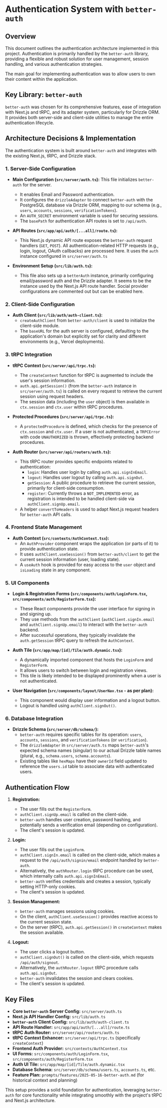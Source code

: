 # Authentication System with `better-auth`

## Overview

This document outlines the authentication architecture implemented in this project. Authentication is primarily handled by the `better-auth` library, providing a flexible and robust solution for user management, session handling, and various authentication strategies.

The main goal for implementing authentication was to allow users to own their content within the application.

## Key Library: `better-auth`

`better-auth` was chosen for its comprehensive features, ease of integration with Next.js and tRPC, and its adapter system, particularly for Drizzle ORM. It provides both server-side and client-side utilities to manage the entire authentication lifecycle.

## Architecture Decisions & Implementation

The authentication system is built around `better-auth` and integrates with the existing Next.js, tRPC, and Drizzle stack.

### 1. Server-Side Configuration

- **Main Configuration (`src/server/auth.ts`):** This file initializes `better-auth` for the server.

  - It enables Email and Password authentication.
  - It configures the `drizzleAdapter` to connect `better-auth` with the PostgreSQL database via Drizzle ORM, mapping to our schema (e.g., `users`, `accounts`, `sessions`, `verificationTokens`).
  - An `AUTH_SECRET` environment variable is used for securing sessions.
  - The `basePath` for authentication API routes is set to `/api/auth`.

- **API Routes (`src/app/api/auth/[...all]/route.ts`):**

  - This Next.js dynamic API route exposes the `better-auth` request handlers (`GET`, `POST`). All authentication-related HTTP requests (e.g., login, logout, OAuth callbacks) are processed here. It uses the `auth` instance configured in `src/server/auth.ts`

- **Environment Setup (`src/lib/auth.ts`):**
  - This file also sets up a `betterAuth` instance, primarily configuring email/password auth and the Drizzle adapter. It seems to be the instance used by the Next.js API route handler. Social provider configurations are commented out but can be enabled here.

### 2. Client-Side Configuration

- **Auth Client (`src/lib/auth/auth-client.ts`):**
  - `createAuthClient` from `better-auth/client` is used to initialize the client-side module.
  - The `baseURL` for the auth server is configured, defaulting to the application's domain but explicitly set for clarity and different environments (e.g., Vercel deployments).

### 3. tRPC Integration

- **tRPC Context (`src/server/api/trpc.ts`):**

  - The `createContext` function for tRPC is augmented to include the user's session information.
  - `auth.api.getSession()` (from the `better-auth` instance in `src/server/auth.ts`) is called on every request to retrieve the current session using request headers.
  - The session data (including the `user` object) is then available in `ctx.session` and `ctx.user` within tRPC procedures.

- **Protected Procedures (`src/server/api/trpc.ts`):**

  - A `protectedProcedure` is defined, which checks for the presence of `ctx.session` and `ctx.user`. If a user is not authenticated, a `TRPCError` with code `UNAUTHORIZED` is thrown, effectively protecting backend procedures.

- **Auth Router (`src/server/api/routers/auth.ts`):**
  - This tRPC router provides specific endpoints related to authentication:
    - `login`: Handles user login by calling `auth.api.signInEmail`.
    - `logout`: Handles user logout by calling `auth.api.signOut`.
    - `getSession`: A public procedure to retrieve the current session, primarily for client-side consumption.
    - `register`: Currently throws a `NOT_IMPLEMENTED` error, as registration is intended to be handled client-side via `authClient.signUp.email`.
  - A helper `convertToHeaders` is used to adapt Next.js request headers for `better-auth` API calls.

### 4. Frontend State Management

- **Auth Context (`src/contexts/AuthContext.tsx`):**
  - An `AuthProvider` component wraps the application (or parts of it) to provide authentication state.
  - It uses `authClient.useSession()` from `better-auth/client` to get the current session information (user, loading state).
  - A `useAuth` hook is provided for easy access to the `user` object and `isLoading` state in any component.

### 5. UI Components

- **Login & Registration Forms (`src/components/auth/LoginForm.tsx`, `src/components/auth/RegisterForm.tsx`):**

  - These React components provide the user interface for signing in and signing up.
  - They use methods from the `authClient` (`authClient.signIn.email` and `authClient.signUp.email`) to interact with the `better-auth` backend.
  - After successful operations, they typically invalidate the `auth.getSession` tRPC query to refresh the `AuthContext`.

- **Auth Tile (`src/app/map/[id]/Tile/auth.dynamic.tsx`):**

  - A dynamically imported component that hosts the `LoginForm` and `RegisterForm`.
  - It allows users to switch between login and registration views.
  - This tile is likely intended to be displayed prominently when a user is not authenticated.

- **User Navigation (`src/components/layout/UserNav.tsx` - as per plan):**
  - This component would display user information and a logout button.
  - Logout is handled using `authClient.signOut()`.

### 6. Database Integration

- **Drizzle Schema (`src/server/db/schema/`):**
  - `better-auth` requires specific tables for its operation: `users`, `accounts`, `sessions`, and `verificationTokens` (or `verification`).
  - The `drizzleAdapter` in `src/server/auth.ts` maps `better-auth`'s expected schema names (singular) to our actual Drizzle table names (plural, e.g., `schema.users`, `schema.accounts`).
  - Existing tables like `hexMaps` have their `ownerId` field updated to reference the `users.id` table to associate data with authenticated users.

## Authentication Flow

1.  **Registration:**

    - The user fills out the `RegisterForm`.
    - `authClient.signUp.email` is called on the client-side.
    - `better-auth` handles user creation, password hashing, and potentially sends a verification email (depending on configuration).
    - The client's session is updated.

2.  **Login:**

    - The user fills out the `LoginForm`.
    - `authClient.signIn.email` is called on the client-side, which makes a request to the `/api/auth/signin/email` endpoint handled by `better-auth`.
    - Alternatively, the `authRouter.login` tRPC procedure can be used, which internally calls `auth.api.signInEmail`.
    - `better-auth` verifies credentials and creates a session, typically setting HTTP-only cookies.
    - The client's session is updated.

3.  **Session Management:**

    - `better-auth` manages sessions using cookies.
    - On the client, `authClient.useSession()` provides reactive access to the current session state.
    - On the server (tRPC), `auth.api.getSession()` in `createContext` makes the session available.

4.  **Logout:**
    - The user clicks a logout button.
    - `authClient.signOut()` is called on the client-side, which requests `/api/auth/signout`.
    - Alternatively, the `authRouter.logout` tRPC procedure calls `auth.api.signOut`.
    - `better-auth` invalidates the session and clears cookies.
    - The client's session is updated.

## Key Files

- **Core `better-auth` Server Config:** `src/server/auth.ts`
- **Next.js API Handler Config:** `src/lib/auth.ts`
- **`better-auth` Client Config:** `src/lib/auth/auth-client.ts`
- **API Route Handler:** `src/app/api/auth/[...all]/route.ts`
- **tRPC Auth Router:** `src/server/api/routers/auth.ts`
- **tRPC Context Enhancer:** `src/server/api/trpc.ts` (specifically `createContext`)
- **Frontend Auth Provider:** `src/contexts/AuthContext.tsx`
- **UI Forms:** `src/components/auth/LoginForm.tsx`, `src/components/auth/RegisterForm.tsx`
- **Auth UI Tile:** `src/app/map/[id]/Tile/auth.dynamic.tsx`
- **Database Schema:** `src/server/db/schema/users.ts`, `accounts.ts`, etc.
- **Feature Plan:** `prompts/features/2025-05-16-better-auth.md` (for historical context and planning)

This setup provides a solid foundation for authentication, leveraging `better-auth` for core functionality while integrating smoothly with the project's tRPC and Next.js architecture.
